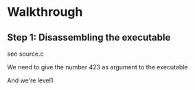 # Walkthrough

## Step 1: Disassembling the executable

see source.c

We need to give the number 423 as argument to the executable

And we're level1
